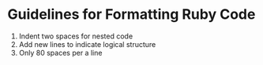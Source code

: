 # Guidelines for Formatting Ruby Code

1. Indent two spaces for nested code
2. Add new lines to indicate logical structure
3. Only 80 spaces per a line
